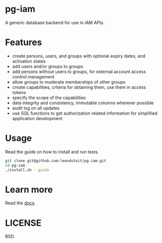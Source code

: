 
# pg-iam

A generic database backend for use in IAM APIs.

# Features

- create persons, users, and groups with optional expiry dates, and activation states
- add users and/or groups to groups
- add persons without users to groups, for external account access control management
- allow groups to moderate memberships of other groups
- create capabilities, criteria for obtaining them, use them in access tokens
- specify the scope of the capabilities
- data integrity and consistency, immutable columns wherever possible
- audit log on all updates
- use SQL functions to get authorization related information for simplified application development

# Usage

Read the guide on how to install and run tests.

```bash
git clone git@github.com:leondutoit/pg-iam.git
cd pg-iam
./install.sh --guide
```

# Learn more

Read the [docs](https://github.com/leondutoit/pg-iam/tree/master/docs).

# LICENSE

BSD.
